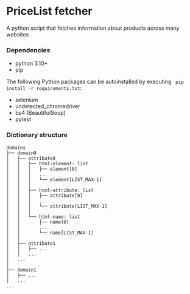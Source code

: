 # PriceList fetcher
A python script that fetches information about products across many websites  

### Dependencies
* python 3.10+
* pip

The following Python packages can be autoinstalled by executing <code> pip install -r requirements.txt</code>:
* selenium
* undetected_chromedriver
* bs4 (BeautifulSoup)
* pytest

### Dictionary structure
```
domains
├── domain0
│   ├── attribute0
│   │   ├── html-element: list
│   │   │   ├── element[0]
│   │   │   ...
│   │   │   └── element[LIST_MAX-1]
│   │   │
│   │   ├── html-attribute: list
│   │   │   ├── attribute[0]
│   │   │   ...
│   │   │   └── attribute[LIST_MAX-1]
│   │   │
│   │   └── html-name: list
│   │       ├── name[0]
│   │       ...
│   │       └── name[LIST_MAX-1]
│   │
│   ├── attribute1
│   │   ├── ...
│   │   ...
│   ...
│   
├── domain1
│   ├── ...
│   ...
...
```

